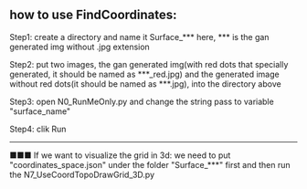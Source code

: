 ## how to use FindCoordinates:
Step1: create a directory and name it Surface_***
       here, *** is the gan generated img without .jpg extension

Step2: put two images, the gan generated img(with red dots that specially generated, it should be named as ***_red.jpg) and the generated image without red dots(it should be named as ***.jpg), into the directory above

Step3: open N0_RunMeOnly.py and change the string pass to variable "surface_name"

Step4: clik Run

-----------------------------------------
■■■ If we want to visualize the grid in 3d:
we need to put "coordinates_space.json" under the folder "Surface_***" first
and then run the N7_UseCoordTopoDrawGrid_3D.py
